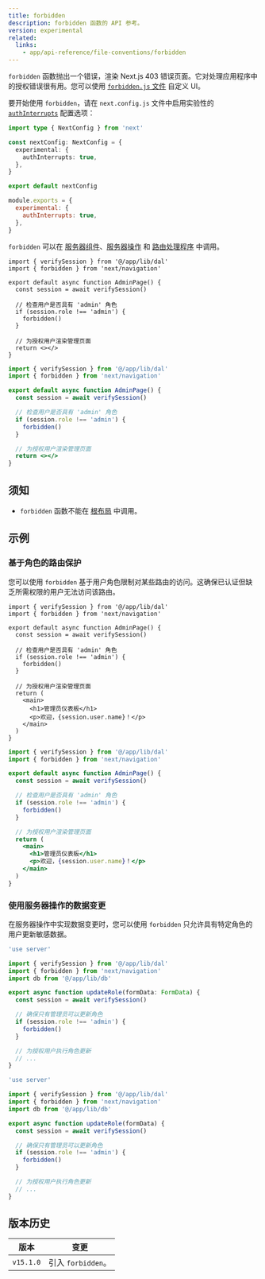 ```yaml
---
title: forbidden
description: forbidden 函数的 API 参考。
version: experimental
related:
  links:
    - app/api-reference/file-conventions/forbidden
---
```


`forbidden` 函数抛出一个错误，渲染 Next.js 403 错误页面。它对处理应用程序中的授权错误很有用。您可以使用 [`forbidden.js` 文件](/docs/nextjs-cn/app/api-reference/file-conventions/forbidden) 自定义 UI。

要开始使用 `forbidden`，请在 `next.config.js` 文件中启用实验性的 [`authInterrupts`](/docs/nextjs-cn/app/api-reference/config/next-config-js/authInterrupts) 配置选项：

```ts switcher
import type { NextConfig } from 'next'

const nextConfig: NextConfig = {
  experimental: {
    authInterrupts: true,
  },
}

export default nextConfig
```

```js switcher
module.exports = {
  experimental: {
    authInterrupts: true,
  },
}
```

`forbidden` 可以在 [服务器组件](/docs/nextjs-cn/app/building-your-application/rendering/server-components)、[服务器操作](/docs/nextjs-cn/app/building-your-application/data-fetching/server-actions-and-mutations) 和 [路由处理程序](/docs/nextjs-cn/app/building-your-application/routing/index/route-handlers) 中调用。

```tsx switcher
import { verifySession } from '@/app/lib/dal'
import { forbidden } from 'next/navigation'

export default async function AdminPage() {
  const session = await verifySession()

  // 检查用户是否具有 'admin' 角色
  if (session.role !== 'admin') {
    forbidden()
  }

  // 为授权用户渲染管理页面
  return <></>
}
```

```jsx switcher
import { verifySession } from '@/app/lib/dal'
import { forbidden } from 'next/navigation'

export default async function AdminPage() {
  const session = await verifySession()

  // 检查用户是否具有 'admin' 角色
  if (session.role !== 'admin') {
    forbidden()
  }

  // 为授权用户渲染管理页面
  return <></>
}
```

## 须知

- `forbidden` 函数不能在 [根布局](/docs/nextjs-cn/app/building-your-application/routing/index/layouts-and-templates#root-layout-required) 中调用。

## 示例

### 基于角色的路由保护

您可以使用 `forbidden` 基于用户角色限制对某些路由的访问。这确保已认证但缺乏所需权限的用户无法访问该路由。

```tsx switcher
import { verifySession } from '@/app/lib/dal'
import { forbidden } from 'next/navigation'

export default async function AdminPage() {
  const session = await verifySession()

  // 检查用户是否具有 'admin' 角色
  if (session.role !== 'admin') {
    forbidden()
  }

  // 为授权用户渲染管理页面
  return (
    <main>
      <h1>管理员仪表板</h1>
      <p>欢迎，{session.user.name}！</p>
    </main>
  )
}
```

```jsx switcher
import { verifySession } from '@/app/lib/dal'
import { forbidden } from 'next/navigation'

export default async function AdminPage() {
  const session = await verifySession()

  // 检查用户是否具有 'admin' 角色
  if (session.role !== 'admin') {
    forbidden()
  }

  // 为授权用户渲染管理页面
  return (
    <main>
      <h1>管理员仪表板</h1>
      <p>欢迎，{session.user.name}！</p>
    </main>
  )
}
```

### 使用服务器操作的数据变更

在服务器操作中实现数据变更时，您可以使用 `forbidden` 只允许具有特定角色的用户更新敏感数据。

```ts switcher
'use server'

import { verifySession } from '@/app/lib/dal'
import { forbidden } from 'next/navigation'
import db from '@/app/lib/db'

export async function updateRole(formData: FormData) {
  const session = await verifySession()

  // 确保只有管理员可以更新角色
  if (session.role !== 'admin') {
    forbidden()
  }

  // 为授权用户执行角色更新
  // ...
}
```

```js switcher
'use server'

import { verifySession } from '@/app/lib/dal'
import { forbidden } from 'next/navigation'
import db from '@/app/lib/db'

export async function updateRole(formData) {
  const session = await verifySession()

  // 确保只有管理员可以更新角色
  if (session.role !== 'admin') {
    forbidden()
  }

  // 为授权用户执行角色更新
  // ...
}
```

## 版本历史

| 版本      | 变更               |
| --------- | ------------------ |
| `v15.1.0` | 引入 `forbidden`。 |
